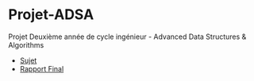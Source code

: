 # Projet-ADSA
Projet Deuxième année de cycle ingénieur - Advanced Data Structures &amp; Algorithms

* [Sujet](ADSA_Sujet.pdf)
* [Rapport Final](DIA4_LimKevin_LouchartBoris.pdf)
